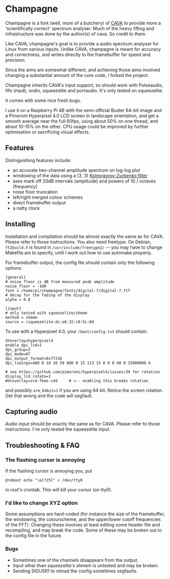 Champagne
=========

Champagne is a fork (well, more of a butchery) of [CAVA](https://github.com/karlstav/cava/) to provide more a 'scientifically correct' spectrum analyser.
Much of the heavy lifting and infrastructure was done by the author(s) of cava. So credit to them.

Like CAVA, champagne's goal is to provide a audio spectrum analyser for Linux from various inputs.
Unlike CAVA, champagne is meant for accuracy and correctness, and writes directly to the framebuffer for speed and precision.

Since the aims are somewhat different, and achieving those aims involved changing a substantial amount of the core code, I forked the project.

Champagne inherits CAVA's input support, so should work with Pulseaudio, fifo (mpd), sndio, squeezelite and portaudio. It's only tested on squeezelite.

It comes with some nice fresh bugs.

I use it on a Raspberry Pi 4B with the semi-official Buster 64-bit image and a Pimoroni Hyperpixel 4.0 LCD screen in landscape orientation, and get a smooth average near the full 60fps, using about 50% on one thread, and about 10-15% on the other.
CPU usage could be improved by further optimisation or sacrificing visual effects.


## Features

Distinguishing features include:

- an accurate two-channel amplitude spectrum on log-log plot
- windowing of the data using a (3, 3) [Kolmogorov-Zurbenko filter](https://en.wikipedia.org/wiki/Kolmogorov%E2%80%93Zurbenko_filter)
- axes mark off 20dB intervals (amplitude) and powers of 10 / octaves (frequency)
- noise floor truncation
- left/right merged colour schemes
- direct framebuffer output
- a natty clock


## Installing

Installation and compilation should be almost exactly the same as for CAVA. Please refer to those instructions.
You also need freetype. On Debian, `ft2build.h` is found in `/usr/include/freetype2/` -- you may have to change Makefile.am to specify, until I work out how to use automake properly.

For framebuffer output, the config file should contain only the following options:

```
[general]
# noise floor is dB from measured peak amplitude
noise_floor = -100
font = /home/pi/champagne/fonts/digital-7/digital-7.ttf
# decay for the fading of the display
alpha = 0.8

[input]
# only tested with squeezelite/shmem
method = shmem
source = /squeezelite-dc:a6:32:c0:5c:0d

```

To use with a Hyperpixel 4.0, your `/boot/config.txt` should contain:

```
dtoverlay=hyperpixel4
enable_dpi_lcd=1
dpi_group=2
dpi_mode=87
dpi_output_format=0x7f216
dpi_timings=480 0 10 16 59 800 0 15 113 15 0 0 0 60 0 32000000 6

# see https://github.com/pimoroni/hyperpixel4/issues/39 for rotation
display_lcd_rotate=1
#dtoverlay=vc4-fkms-v3d     # <-- enabling this breaks rotation
```

and possibly `arm_64bit=1` if you are using 64 bit.
Notice the screen rotation. Get that wrong and the code will segfault.


Capturing audio
---------------

Audio input should be exactly the same as for CAVA. Please refer to those instructions.
I've only tested the squeezelite input.


Troubleshooting & FAQ
---------------------


### The flashing cursor is annoying

If the flashing cursor is annoying you, put

    @reboot echo "\e[?25l" > /dev/tty0

in root's crontab. This will kill your cursor (on tty0).


### I'd like to change XYZ option

Some assumptions are hard-coded (for instance the size of the framebuffer, the windowing, the colourscheme, and the upper/lower cutoff frequencies of the FFT). Changing these involves at least editing some header file and recompiling, and may break the code. Some of these may be broken out to the config file in the future.


### Bugs

- Sometimes one of the channels disappears from the output.
- Input other than squeezelite's shmem is untested and may be broken.
- Sending SIGUSR1 to reload the config sometimes segfaults.

